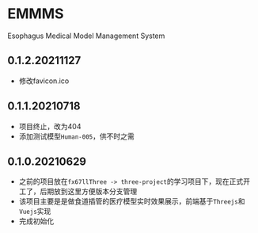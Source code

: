 # EMMMS
Esophagus Medical Model Management System

## 0.1.2.20211127
* 修改favicon.ico  

## 0.1.1.20210718
* 项目终止，改为404  
* 添加测试模型`Human-005`，供不时之需  

## 0.1.0.20210629
* 之前的项目放在`fx67llThree -> three-project`的学习项目下，现在正式开工了，后期放到这里方便版本分支管理  
* 该项目主要是是做食道插管的医疗模型实时效果展示，前端基于`Threejs`和`Vuejs`实现  
* 完成初始化  